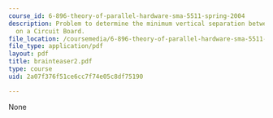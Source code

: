 ```yaml
---
course_id: 6-896-theory-of-parallel-hardware-sma-5511-spring-2004
description: Problem to determine the minimum vertical separation between 2 modules
  on a Circuit Board.
file_location: /coursemedia/6-896-theory-of-parallel-hardware-sma-5511-spring-2004/2a07f376f51ce6cc7f74e05c8df75190_brainteaser2.pdf
file_type: application/pdf
layout: pdf
title: brainteaser2.pdf
type: course
uid: 2a07f376f51ce6cc7f74e05c8df75190

---
```

None